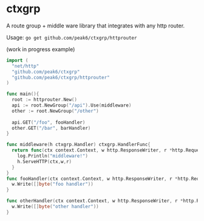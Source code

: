 # ctxgrp

A route group + middle ware library that integrates with any http router.

Usage:
`go get github.com/peak6/ctxgrp/httprouter`  

(work in progress example) 

```go
import (
  "net/http"
  "github.com/peak6/ctxgrp"
  "github.com/peak6/ctxgrp/httprouter"
)

func main(){
  root := httprouter.New()
  api := root.NewGroup("/api").Use(middleware)
  other := root.NewGroup("/other")
  
  api.GET("/foo", fooHandler)
  other.GET("/bar", barHandler)
}

func middleware(h ctxgrp.Handler) ctxgrp.HandlerFunc{
  return func(ctx context.Context, w http.ResponseWriter, r *http.Request){
    log.Println("middleware!")
    h.ServeHTTP(ctx,w,r)
  }
}
func fooHandler(ctx context.Context, w http.ResponseWriter, r *http.Request){
  w.Write([]byte("foo handler"))
}

func otherHandler(ctx context.Context, w http.ResponseWriter, r *http.Request){
  w.Write([]byte("other handler"))
}
```
